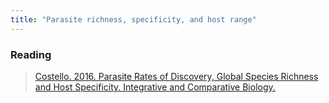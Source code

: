 ```yaml
---
title: "Parasite richness, specificity, and host range"
---
```




### Reading

> [Costello. 2016. Parasite Rates of Discovery, Global Species Richness and Host Specificity. Integrative and Comparative Biology.](https://doi.org/10.1093/icb/icw084)